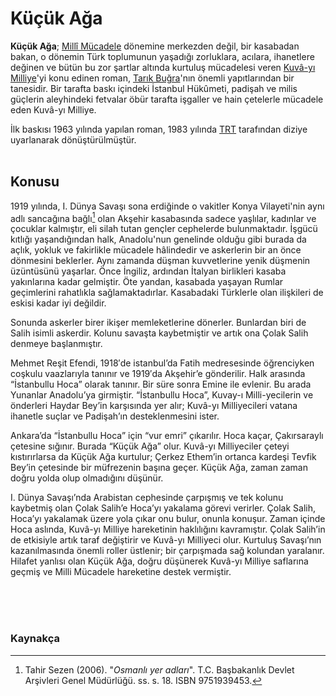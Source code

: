 # Küçük Ağa<br/>

**Küçük Ağa**; [Millî Mücadele](https://tr.wikipedia.org/wiki/T%C3%BCrk_Kurtulu%C5%9F_Sava%C5%9F%C4%B1) dönemine merkezden değil, bir kasabadan bakan, o dönemin Türk toplumunun yaşadığı zorluklara, acılara, ihanetlere değinen ve bütün bu zor şartlar altında kurtuluş mücadelesi veren [Kuvâ-yı Milliye](https://tr.wikipedia.org/wiki/Kuv%C3%A2-yi_Milliye)'yi konu edinen roman, [Tarık Buğra](https://tr.wikipedia.org/wiki/Tar%C4%B1k_Bu%C4%9Fra)'nın önemli yapıtlarından bir tanesidir. Bir tarafta baskı içindeki İstanbul Hükûmeti, padişah ve milis güçlerin aleyhindeki fetvalar öbür tarafta işgaller ve hain çetelerle mücadele eden Kuvâ-yı Milliye.

İlk baskısı 1963 yılında yapılan roman, 1983 yılında [TRT](https://tr.wikipedia.org/wiki/T%C3%BCrkiye_Radyo_Televizyon_Kurumu) tarafından diziye uyarlanarak dönüştürülmüştür.
<br/><br/>

## Konusu

1919 yılında, I. Dünya Savaşı sona erdiğinde o vakitler Konya Vilayeti'nin aynı adlı sancağına bağlı[^1] olan Akşehir kasabasında sadece yaşlılar, kadınlar ve çocuklar kalmıştır, eli silah tutan gençler cephelerde bulunmaktadır. İşgücü kıtlığı yaşandığından halk, Anadolu'nun genelinde olduğu gibi burada da açlık, yokluk ve fakirlikle mücadele hâlindedir ve askerlerin bir an önce dönmesini beklerler. Aynı zamanda düşman kuvvetlerine yenik düşmenin üzüntüsünü yaşarlar. Önce İngiliz, ardından İtalyan birlikleri kasaba yakınlarına kadar gelmiştir. Öte yandan, kasabada yaşayan Rumlar geçimlerini rahatlıkla sağlamaktadırlar. Kasabadaki Türklerle olan ilişkileri de eskisi kadar iyi değildir.

Sonunda askerler birer ikişer memleketlerine dönerler. Bunlardan biri de Salih isimli askerdir. Kolunu savaşta kaybetmiştir ve artık ona Çolak Salih denmeye başlanmıştır.

Mehmet Reşit Efendi, 1918′de istanbul’da Fatih medresesinde öğrenciyken coşkulu vaazlarıyla tanınır ve 1919′da Akşehir’e gönderilir. Halk arasında “İstanbullu Hoca” olarak tanınır. Bir süre sonra Emine ile evlenir. Bu arada Yunanlar Anadolu’ya girmiştir. “İstanbullu Hoca”, Kuvay-ı Milli-yecilerin ve önderleri Haydar Bey’in karşısında yer alır; Kuvâ-yı Milliyecileri vatana ihanetle suçlar ve Padişah’ın desteklenmesini ister.

Ankara’da “İstanbullu Hoca” için “vur emri” çıkarılır. Hoca kaçar, Çakırsaraylı çetesine sığınır. Burada “Küçük Ağa” olur. Kuvâ-yı Milliyeciler çeteyi kıstırırlarsa da Küçük Ağa kurtulur; Çerkez Ethem’in ortanca kardeşi Tevfik Bey’in çetesinde bir müfrezenin başına geçer. Küçük Ağa, zaman zaman doğru yolda olup olmadığını düşünür.

I. Dünya Savaşı’nda Arabistan cephesinde çarpışmış ve tek kolunu kaybetmiş olan Çolak Salih’e Hoca’yı yakalama görevi verirler. Çolak Salih, Hoca’yı yakalamak üzere yola çıkar onu bulur, onunla konuşur. Zaman içinde Hoca aslında, Kuvâ-yı Milliye hareketinin haklılığını kavramıştır. Çolak Salih’in de etkisiyle artık taraf değiştirir ve Kuvâ-yı Milliyeci olur. Kurtuluş Savaşı’nın kazanılmasında önemli roller üstlenir; bir çarpışmada sağ kolundan yaralanır. Hilafet yanlısı olan Küçük Ağa, doğru düşünerek Kuvâ-yı Milliye saflarına geçmiş ve Milli Mücadele hareketine destek vermiştir.

<br/><br/><br/>
### Kaynakça

[^1]: Tahir Sezen (2006). "*Osmanlı yer adları*". T.C. Başbakanlık Devlet Arşivleri Genel Müdürlüğü. ss. s. 18. ISBN 9751939453.